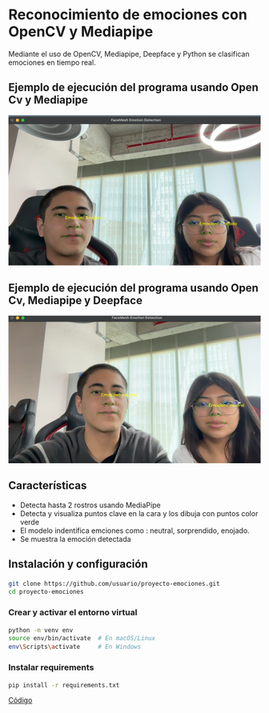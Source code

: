 # Reconocimiento de emociones con OpenCV y Mediapipe
Mediante el uso de OpenCV, Mediapipe, Deepface y Python se clasifican emociones en tiempo real.

## Ejemplo de ejecución del programa usando Open Cv y Mediapipe
![Ejemplo de Detección](imagenes/imagen1.png)
## Ejemplo de ejecución del programa usando Open Cv, Mediapipe y Deepface
![Ejemplo de Detección](imagenes/imagen2.png)

## Características
- Detecta hasta 2 rostros usando MediaPipe
- Detecta y visualiza puntos clave en la cara y los dibuja con puntos color verde
- El modelo indentifica emciones como : neutral, sorprendido, enojado.
- Se muestra la emoción detectada

## Instalación y configuración 
```bash
git clone https://github.com/usuario/proyecto-emociones.git
cd proyecto-emociones
```

### Crear y activar el entorno virtual
```bash
python -m venv env
source env/bin/activate  # En macOS/Linux
env\Scripts\activate     # En Windows
```
### Instalar requirements
```bash
pip install -r requirements.txt
```
[Código ](src/prueba2)
